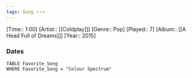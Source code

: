 ```yaml
---
tags: Song ⭐⭐⭐ 
---
```

[Time:: 1:00]
[Artist:: [[Coldplay]]]
[Genre:: Pop]
[Played:: 7]
[Album:: [[A Head Full of Dreams]]]
[Year:: 2015]
### Dates
````dataview
TABLE Favorite_Song
WHERE Favorite_Song = "Colour Spectrum"
````